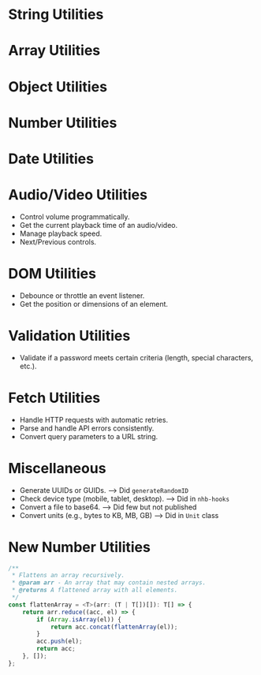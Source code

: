 # String Utilities

<!-- - Convert a string to camelCase, snake_case, or kebab-case. -->
<!-- - Truncate a string with ellipsis if it exceeds a certain length. -->
<!-- - Generate a random string of specified length (e.g., for unique IDs). -->

# Array Utilities

<!-- - Shuffle an array. -->
<!-- - Remove duplicates from an array. -->
<!-- - Sort array of numbers/strings/boolean or objects. -->
<!-- - Find the intersection, difference, or union of two arrays. -->
<!-- - Filter arrays. -->

# Object Utilities

<!-- - Deep clone an object. -->
<!-- - Check if an object is empty. -->
<!-- - Merge two or more objects deeply. -->
<!-- - Remove certain properties using keys from an object. -->

# Number Utilities

<!-- - Format a number (e.g., as currency or with thousand separators). -->
<!-- - Generate a random number within a range. -->
<!-- - Round a number to a specified number of decimal places. -->

# Date Utilities

<!-- - Format a date in different formats (e.g., `YYYY-MM-DD`, `DD/MM/YYYY`). -->
<!-- - Calculate the difference between two dates. -->
<!-- - Add or subtract days, months, or years from a date. -->

# Audio/Video Utilities

- Control volume programmatically.
- Get the current playback time of an audio/video.
- Manage playback speed.
- Next/Previous controls.

# DOM Utilities

<!-- - Smooth scroll to an element. -->

- Debounce or throttle an event listener.
- Get the position or dimensions of an element.

# Validation Utilities

<!-- - Validate email, phone numbers, or URLs. -->
<!-- - Check if a value is a valid JSON. -->

- Validate if a password meets certain criteria (length, special characters, etc.).

# Fetch Utilities

- Handle HTTP requests with automatic retries.
- Parse and handle API errors consistently.
- Convert query parameters to a URL string.

# Miscellaneous

- Generate UUIDs or GUIDs. --> Did `generateRandomID`
- Check device type (mobile, tablet, desktop). --> Did in `nhb-hooks`
- Convert a file to base64. --> Did few but not published
  <!-- - Debounce and throttle functions -->
- Convert units (e.g., bytes to KB, MB, GB) --> Did in `Unit` class

# New Number Utilities

<!-- - Check if a number is even or odd (NO NEED) -->
<!-- - Find the greatest common divisor (GCD) of two numbers -->
<!-- - Find the least common multiple (LCM) of two numbers -->

<!-- - capitalize the first letter, play/pause, create array of data for select options, create formData -->

```typescript
/**
 * Flattens an array recursively.
 * @param arr - An array that may contain nested arrays.
 * @returns A flattened array with all elements.
 */
const flattenArray = <T>(arr: (T | T[])[]): T[] => {
	return arr.reduce((acc, el) => {
		if (Array.isArray(el)) {
			return acc.concat(flattenArray(el));
		}
		acc.push(el);
		return acc;
	}, []);
};
```
